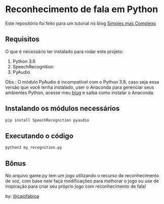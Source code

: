 # Reconhecimento de fala em Python
Este repositório foi feito para um tutorial no blog [Simples mas Complexo](https://simplesmascomplexo.com.br/reconhecimento-de-fala-com-python/)

## Requisitos
O que é necessário ter instalado para rodar este projeto:
1. Python 3.6
2. SpeechRecognition
3. PyAudio

Obs.: O módulo PyAudio é incompatível com o Python 3.8, caso seja essa versão que você tenha instalado, user o Anaconda para gerenciar seus ambientes Python, acesse meu [blog](https://simplesmascomplexo.com.br/reconhecimento-de-fala-com-python/) e saiba como instalar o Anaconda. 

## Instalando os módulos necessários
```bash
pip install SpeechRecognition pyaudio
```

## Executando o código
```bash
python3 my_recognition.py
```

## Bônus
No arquivo game.py tem um jogo utilizando o recurso de reconhecimento de voz, com base nele faça modificações para melhorar o jogo ou use de inspiração para criar seu próprio jogo com reconhecimento de fala!


by: [@caiofabioa](https://www.caiodearaujo.com.br/)